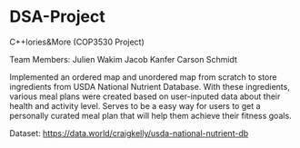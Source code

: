 # DSA-Project
C++lories&More (COP3530 Project)

Team Members:
Julien Wakim
Jacob Kanfer
Carson Schmidt

Implemented an ordered map and unordered map from scratch to store ingredients from USDA National Nutrient Database. With these ingredients, various meal plans were created based on user-inputed data about their health and activity level. Serves to be a easy way for users to get a personally curated meal plan that will help them achieve their fitness goals.

Dataset: https://data.world/craigkelly/usda-national-nutrient-db
